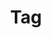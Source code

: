 ---
layout: pattern.njk
tags: 
    - legacy_fr
    - legacy_components_fr
    - page
key: tag-legacy_fr
title: Tag
parent: components-legacy_fr
image: legacy/overview/tag.webp
keywords: 
order: 260
availablelanguages: 
    - de
    - en
---